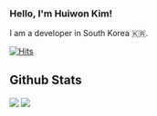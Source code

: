 ### Hello, I'm Huiwon Kim!
I am a developer in South Korea 🇰🇷.

[![Hits](https://hits.seeyoufarm.com/api/count/incr/badge.svg?url=https%3A%2F%2Fgithub.com%2Fhu1won&count_bg=%239C9C98&title_bg=%23555555&icon=github.svg&icon_color=%23EFEFEF&title=visit&edge_flat=true)](https://github.com/hu1won)

## Github Stats  
<a href="https://github.com/hu1won"><img align="center" src="https://github-readme-stats.vercel.app/api?username=hu1won&show_icons=true&include_all_commits=false&theme=buefy&hide_border=true" /></a>  <a href="https://github.com/hu1won"><img align="center" src="https://github-readme-stats.vercel.app/api/top-langs/?username=hu1won&layout=compact&theme=buefy&hide_border=true" /></a>

<br/>   
  

<!--
**hu1won/hu1won** is a ✨ _special_ ✨ repository because its `README.md` (this file) appears on your GitHub profile.


